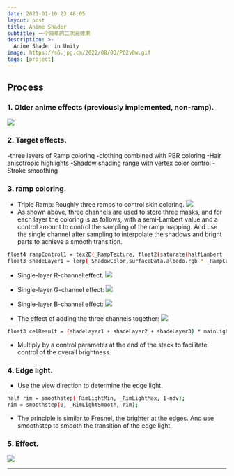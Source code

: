 ```yaml
---
date: 2021-01-10 23:48:05
layout: post
title: Anime Shader
subtitle: 一个简单的二次元效果
description: >-
  Anime Shader in Unity
image: https://s6.jpg.cm/2022/08/03/PQ2v0w.gif
tags: [project]
---
```


## Process

### 1. Older anime effects (previously implemented, non-ramp).

![](/assets/img/4-3-ramp-anime/1.png)

### 2. Target effects.

-three layers of Ramp coloring
-clothing combined with PBR coloring
-Hair anisotropic highlights
-Shadow shading range with vertex color control
-Stroke smoothing

### 3. ramp coloring.

- Triple Ramp: Roughly three ramps to control skin coloring.
![](/assets/img/4-3-ramp-anime/2.png)
- As shown above, three channels are used to store three masks, and for each layer the coloring is as follows, with a semi-Lambert value and a control amount to control the sampling of the ramp mapping. And use the single channel after sampling to interpolate the shadows and bright parts to achieve a smooth transition.

``` bash
float4 rampControl1 = tex2D(_RampTexture, float2(saturate(halfLambert - (1-_ShadowRange1)), 0.5)).r;
float3 shadeLayer1 = lerp(_ShadowColor,surfaceData.albedo.rgb * _RampColor1 * _RampIntensity, rampControl1);
```

- Single-layer R-channel effect.
![](/assets/img/4-3-ramp-anime/3.png)

- Single-layer G-channel effect:
![](/assets/img/4-3-ramp-anime/4.png)

- Single-layer B-channel effect:
![](/assets/img/4-3-ramp-anime/5.png)

- The effect of adding the three channels together:
![](/assets/img/4-3-ramp-anime/6.png)

``` bash
float3 celResult = (shadeLayer1 + shadeLayer2 + shadeLayer3) * mainLight.color.rgb * _LightAffector;
```

- Multiply by a control parameter at the end of the stack to facilitate control of the overall brightness.

### 4. Edge light.

- Use the view direction to determine the edge light.

``` bash
half rim = smoothstep(_RimLightMin, _RimLightMax, 1-ndv);
rim = smoothstep(0, _RimLightSmooth, rim);
```

- The principle is similar to Fresnel, the brighter at the edges. And use smoothstep to smooth the transition of the edge light.

### 5. Effect.

![](/assets/img/4-3-ramp-anime/7.png)


---